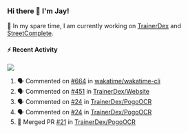 ### Hi there 👋 I'm Jay!

🔭 In my spare time, I am currently working on [TrainerDex](https://www.github.com/TrainerDex) and [StreetComplete](https://github.com/streetcomplete/StreetComplete).

#### :zap: Recent Activity

[<img src="https://github-readme-stats.vercel.app/api/wakatime?username=TurnrDev&layout=compact&custom_title=Last 7 Days Language Breakdown" />](https://wakatime.com/@TurnrDev)
<br>
<!--START_SECTION:activity-->
1. 🗣 Commented on [#664](https://github.com/wakatime/wakatime-cli/issues/664) in [wakatime/wakatime-cli](https://github.com/wakatime/wakatime-cli)
2. 🗣 Commented on [#451](https://github.com/TrainerDex/Website/issues/451) in [TrainerDex/Website](https://github.com/TrainerDex/Website)
3. 🗣 Commented on [#24](https://github.com/TrainerDex/PogoOCR/issues/24) in [TrainerDex/PogoOCR](https://github.com/TrainerDex/PogoOCR)
4. 🗣 Commented on [#24](https://github.com/TrainerDex/PogoOCR/issues/24) in [TrainerDex/PogoOCR](https://github.com/TrainerDex/PogoOCR)
5. 🎉 Merged PR [#21](https://github.com/TrainerDex/PogoOCR/pull/21) in [TrainerDex/PogoOCR](https://github.com/TrainerDex/PogoOCR)
<!--END_SECTION:activity-->
